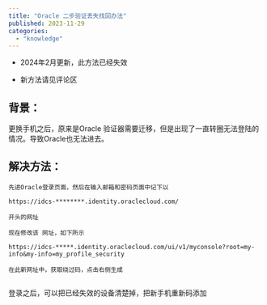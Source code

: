 ```yaml
---
title: "Oracle 二步验证丢失找回办法"
published: 2023-11-29
categories: 
  - "knowledge"
---
```


- 2024年2月更新，此方法已经失效

- 新方法请见评论区

## 背景：

更换手机之后，原来是Oracle 验证器需要迁移，但是出现了一直转圈无法登陆的情况。导致Oracle也无法进去。

## 解决方法：

```
先进Oracle登录页面，然后在输入邮箱和密码页面中记下以 

https://idcs-********.identity.oraclecloud.com/ 

开头的网址

现在修改该 网址，如下所示

https://idcs-*****.identity.oraclecloud.com/ui/v1/myconsole?root=my-info&my-info=my_profile_security

在此新网址中，获取绕过码，点击右侧生成
```

<picture>
    <source srcset="https://s3.catcat.blog/images/2023/11/image-5.avif" type="image/avif">
    <source srcset="https://s3.catcat.blog/images/2023/11/image-5.webp" type="image/webp">
    <img src="https://s3.catcat.blog/images/2023/11/image-5.jpg" alt="" loading="lazy">
</picture>

登录之后，可以把已经失效的设备清楚掉，把新手机重新码添加

<picture>
    <source srcset="https://s3.catcat.blog/images/2023/11/image-6.avif" type="image/avif">
    <source srcset="https://s3.catcat.blog/images/2023/11/image-6.webp" type="image/webp">
    <img src="https://s3.catcat.blog/images/2023/11/image-6.jpg" alt="" loading="lazy">
</picture>
